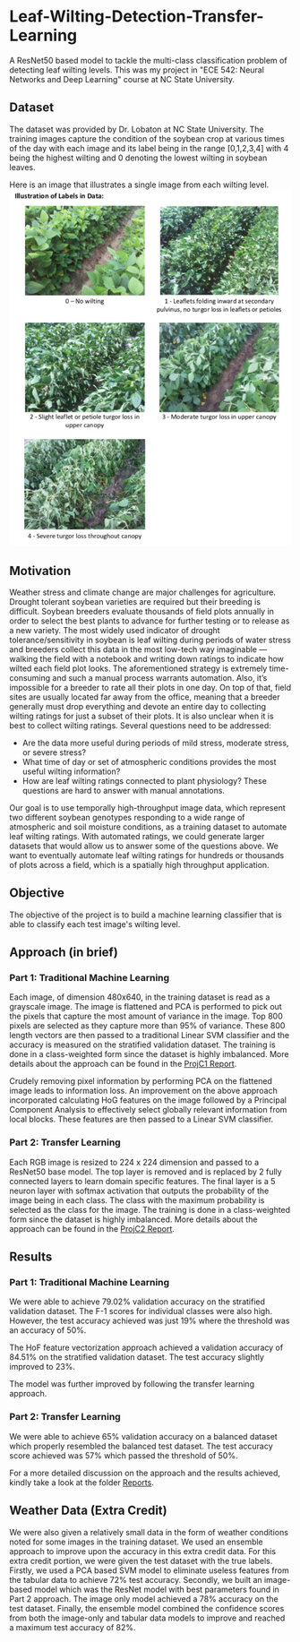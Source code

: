 # Leaf-Wilting-Detection-Transfer-Learning
A ResNet50 based model to tackle the multi-class classification problem of detecting leaf wilting levels. This was my project in "ECE 542: Neural Networks and Deep Learning" course at NC State University.

## Dataset

The dataset was provided by Dr. Lobaton at NC State University. The training images capture the condition of the soybean crop at various times of the day with each image and its label being in the range [0,1,2,3,4] with 4 being the highest wilting and 0 denoting the lowest wilting in soybean leaves.

Here is an image that illustrates a single image from each wilting level.
![Wilting levels demonstration](Wilting_levels.png)

## Motivation

Weather stress and climate change are major challenges for agriculture. Drought tolerant soybean varieties are required but their breeding is difficult. Soybean breeders evaluate thousands of field plots annually in order to select the best plants to advance for further testing or to release as a new variety. The most widely used indicator of drought tolerance/sensitivity in soybean is leaf wilting during periods of water stress and breeders collect this data in the most low-tech way imaginable — walking the field with a notebook and writing down ratings to indicate how wilted each field plot looks. The aforementioned strategy is extremely time-consuming and such a manual process warrants automation. Also, it’s impossible for a breeder to rate all their plots in one day. On top of that, field sites are usually located far away from the office, meaning that a breeder generally must drop everything and devote an entire day to collecting wilting ratings for just a subset of their plots. It is also unclear when it is best to collect wilting ratings. Several questions need to be addressed:

* Are the data more useful during periods of mild stress, moderate stress, or severe stress? 
* What time of day or set of atmospheric conditions provides the most useful wilting information? 
* How are leaf wilting ratings connected to plant physiology? These questions are hard to answer with manual annotations.

Our goal is to use temporally high-throughput image data, which represent two different soybean genotypes responding to a wide range of atmospheric and soil moisture conditions, as a training dataset to automate leaf wilting ratings. With automated ratings, we could generate larger datasets that would allow us to answer some of the questions above. We want to eventually automate leaf wilting ratings for hundreds or thousands of plots across a field, which is a spatially high throughput application.

## Objective

The objective of the project is to build a machine learning classifier that is able to classify each test image's wilting level.

## Approach (in brief)

### Part 1: Traditional Machine Learning

Each image, of dimension 480x640, in the training dataset is read as a grayscale image. The image is flattened and PCA is performed to pick out the pixels that capture the most amount of variance in the image. Top 800 pixels are selected as they capture more than 95% of variance. These 800 length vectors are then passed to a traditional Linear SVM classifier and the accuracy is measured on the stratified validation dataset. The training is done in a class-weighted form since the dataset is highly imbalanced. More details about the approach can be found in the [ProjC1 Report](Reports/ProjC1_Report.pdf).

Crudely removing pixel information by performing PCA on the flattened image leads to information loss. An improvement on the above approach incorporated calculating HoG features on the image followed by a Principal Component Analysis to effectively select globally relevant information from local blocks. These features are then passed to a Linear SVM classifier.

### Part 2: Transfer Learning

Each RGB image is resized to 224 x 224 dimension and passed to a ResNet50 base model. The top layer is removed and is replaced by 2 fully connected layers to learn domain specific features. The final layer is a 5 neuron layer with softmax activation that outputs the probability of the image being in each class. The class with the maximum probability is selected as the class for the image. The training is done in a class-weighted form since the dataset is highly imbalanced. More details about the approach can be found in the [ProjC2 Report](Reports/ProjC2_Report.pdf).

## Results

### Part 1: Traditional Machine Learning

We were able to achieve 79.02% validation accuracy on the stratified validation dataset. The F-1 scores for individual classes were also high. However, the test accuracy achieved was just 19% where the threshold was an accuracy of 50%. 

The HoF feature vectorization approach achieved a validation accuracy of 84.51% on the stratified validation dataset. The test accuracy slightly improved to 23%.

The model was further improved by following the transfer learning approach.

### Part 2: Transfer Learning

We were able to achieve 65% validation accuracy on a balanced dataset which properly resembled the balanced test dataset. The test accuracy score achieved was 57% which passed the threshold of 50%.

For a more detailed discussion on the approach and the results achieved, kindly take a look at the folder [Reports](Reports/).

## Weather Data (Extra Credit)

We were also given a relatively small data in the form of weather conditions noted for some images in the training dataset. We used an ensemble approach to improve upon the accuracy in this extra credit data. For this extra credit portion, we were given the test dataset with the true labels. Firstly, we used a PCA based SVM model to eliminate useless features from the tabular data to achieve 72% test accuracy. Secondly, we built an image-based model which was the ResNet model with best parameters found in Part 2 approach. The image only model achieved a 78% accuracy on the test dataset. Finally, the ensemble model combined the confidence scores from both the image-only and tabular data models to improve and reached a maximum test accuracy of 82%.
